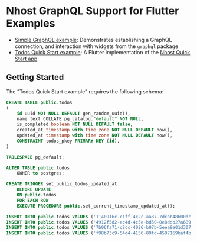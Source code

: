 # Nhost GraphQL Support for Flutter Examples

* [Simple GraphQL example](https://github.com/nhost/nhost-dart/blob/main/packages/nhost_flutter_auth/example/lib/simple_graphql_example.dart): Demonstrates establishing a GraphQL connection, and interaction with widgets from the `graphql` package
* [Todos Quick Start example](https://github.com/nhost/nhost-dart/blob/main/packages/nhost_flutter_auth/example/lib/todos_quick_start_example.dart): A Flutter implementation of the [Nhost Quick Start app](https://docs.nhost.io/quick-start)

## Getting Started

The "Todos Quick Start example" requires the following schema:

```sql
CREATE TABLE public.todos
(
    id uuid NOT NULL DEFAULT gen_random_uuid(),
    name text COLLATE pg_catalog."default" NOT NULL,
    is_completed boolean NOT NULL DEFAULT false,
    created_at timestamp with time zone NOT NULL DEFAULT now(),
	updated_at timestamp with time zone NOT NULL DEFAULT now(),
    CONSTRAINT todos_pkey PRIMARY KEY (id),
)

TABLESPACE pg_default;

ALTER TABLE public.todos
    OWNER to postgres;

CREATE TRIGGER set_public_todos_updated_at
    BEFORE UPDATE
    ON public.todos
    FOR EACH ROW
    EXECUTE PROCEDURE public.set_current_timestamp_updated_at();

INSERT INTO public.todos VALUES ('1140916c-c1ff-4c2c-aa37-7dcab48600dc', '2021-03-12 00:27:37.100541+00', 'Walk the dog', true, '2021-03-12 00:27:37.100541+00', 'f8d9befd-c6c8-41b8-b975-bee7e457571d');
INSERT INTO public.todos VALUES ('4912f5d2-ec4d-4c5e-bd50-0e8ddb27a689', '2021-03-12 00:27:49.347099+00', 'Cut the grass', false, '2021-03-12 00:27:49.347099+00', 'f8d9befd-c6c8-41b8-b975-bee7e457571d');
INSERT INTO public.todos VALUES ('7b06fa71-c2cc-4026-b07b-5eea9e01d307', '2021-03-12 00:27:55.886203+00', 'Take out the garbage', true, '2021-03-12 00:27:55.886203+00', 'f8d9befd-c6c8-41b8-b975-bee7e457571d');
INSERT INTO public.todos VALUES ('f98b73c9-54d4-4156-89fd-4507169baf4b', '2021-03-12 00:27:06.917262+00', 'Feed the frog', false, '2021-03-12 00:45:53.420608+00', 'f8d9befd-c6c8-41b8-b975-bee7e457571d');
```
